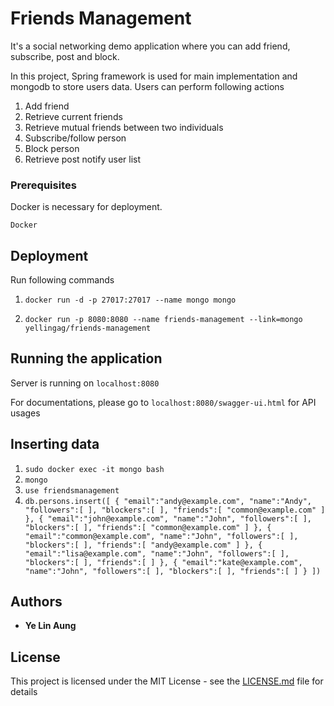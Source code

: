 # Friends Management

It's a social networking demo application where you can add friend, subscribe, post and block. 

In this project, Spring framework is used for main implementation and mongodb to store users data. Users can perform following actions

1. Add friend
2. Retrieve current friends
3. Retrieve mutual friends between two individuals
4. Subscribe/follow person
5. Block person
6. Retrieve post notify user list 

### Prerequisites

Docker is necessary for deployment.

```
Docker
```

## Deployment

Run following commands

1. `docker run -d -p 27017:27017 --name mongo mongo`

2. `docker run -p 8080:8080 --name friends-management --link=mongo  yellingag/friends-management`

## Running the application

Server is running on `localhost:8080`

For documentations, please go to `localhost:8080/swagger-ui.html` for API usages

## Inserting data

1. `sudo docker exec -it mongo bash`
2. `mongo`
4. `use friendsmanagement`
3. `db.persons.insert([ { "email":"andy@example.com", "name":"Andy", "followers":[ ], "blockers":[ ], "friends":[ "common@example.com" ] }, { "email":"john@example.com", "name":"John", "followers":[ ], "blockers":[ ], "friends":[ "common@example.com" ] }, { "email":"common@example.com", "name":"John", "followers":[ ], "blockers":[ ], "friends":[ "andy@example.com" ] }, { "email":"lisa@example.com", "name":"John", "followers":[ ], "blockers":[ ], "friends":[ ] }, { "email":"kate@example.com", "name":"John", "followers":[ ], "blockers":[ ], "friends":[ ] } ])`

## Authors

* **Ye Lin Aung**

## License

This project is licensed under the MIT License - see the [LICENSE.md](LICENSE.md) file for details

